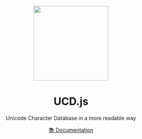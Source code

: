 <p align="center">
<img src="https://ucdjs.dev/favicon.svg" height="200">
</p>

<h1 align="center">
UCD.js
</h1>
<p align="center">
Unicode Character Database in a more readable way
<p>
<div align="center">
  <a href="https://ucdjs.dev/">📚 Documentation</a>
</div>
